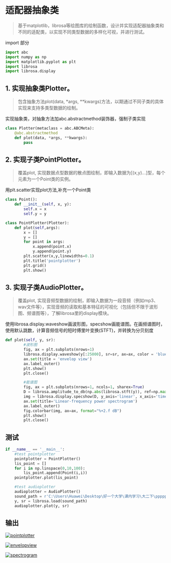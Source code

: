 # 适配器抽象类
> 基于matplotlib，librosa等绘图库的绘制函数，设计并实现适配器抽象类和不同的适配类，以实现不同类型数据的多样化可视，并进行测试。

import 部分
```python
import abc
import numpy as np
import matplotlib.pyplot as plt
import librosa
import librosa.display
```

## 1. 实现抽象类Plotter。

> 包含抽象方法plot(data, *args, **kwargs)方法，以期通过不同子类的具体实现来支持多类型数据的绘制。

实现抽象类，对抽象方法加abc.abstractmethod装饰器，强制子类实现

```python
class Plotter(metaclass = abc.ABCMeta):
    @abc.abstractmethod
    def plot(data, *args, **kwargs):
        pass
```


## 2. 实现子类PointPlotter。

> 覆盖plot, 实现数据点型数据的散点图绘制，即输入数据为[(x,y)...]型，每个元素为一个Point类的实例。

用plt.scatter实现plot方法,补充一个Point类

```python
class Point():
    def __init__(self, x, y):
        self.x = x
        self.y = y

class PointPlotter(Plotter):
    def plot(self,args):
        x = []
        y = []
        for point in args:
            x.append(point.x)
            y.append(point.y)
        plt.scatter(x,y,linewidths=0.1)
        plt.title('pointplotter')
        plt.grid()
        plt.show()
```

## 3. 实现子类AudioPlotter。

> 覆盖plot, 实现音频型数据的绘制，即输入数据为一段音频（例如mp3、wav文件等），实现音频的读取和基本特征的可视化（包括但不限于波形图、频谱图等），了解librosa里的display模块。

使用librosa.display.waveshow画波形图，specshow画能谱图。在画频谱图时，使用默认跳数，计算音频信号的短时傅里叶变换(STFT)，并转换为分贝刻度

```python
def plot(self, y, sr):
        #波形图
        fig, ax = plt.subplots(nrows=1)
        librosa.display.waveshow(y[:25000], sr=sr, ax=ax, color = 'blue')
        ax.set(title = 'envelop view')
        ax.label_outer()
        plt.show()
        plt.close()

        #能谱图
        fig, ax = plt.subplots(nrows=1, ncols=1, sharex=True)
        D = librosa.amplitude_to_db(np.abs(librosa.stft(y)), ref=np.max)
        img = librosa.display.specshow(D, y_axis='linear', x_axis='time', sr=sr, ax=ax)
        ax.set(title='Linear-frequency power spectrogram')
        ax.label_outer()
        fig.colorbar(img, ax=ax, format="%+2.f dB")
        plt.show()
        plt.close()
```

## 测试

```python
if __name__ == '__main__':
    #test pointplotter
    pointplotter = PointPlotter()
    lis_point = []
    for i in np.linspace(0,10,100):
        lis_point.append(Point(i,i))
    pointplotter.plot(lis_point)

    #test audioplotter
    audioplotter = AudioPlotter()
    sound_path = r'C:\Users\Huawei\Desktop\好一个大学\课内学习\大二下\ppppp数据分析\w10\w10-demo\test.mp3'
    y, sr = librosa.load(sound_path)
    audioplotter.plot(y, sr)

```
## 输出

<a href="https://ibb.co/RTjh8r0Q"><img src="https://i.ibb.co/zV68d9RP/pointplotter.png" alt="pointplotter" border="0"></a>

<a href="https://ibb.co/N6DnGWMV"><img src="https://i.ibb.co/jv0Zj3S6/envelopview.png" alt="envelopview" border="0"></a>

<a href="https://ibb.co/vvvnVX6Q"><img src="https://i.ibb.co/qFFQ7J3W/spectrogram.png" alt="spectrogram" border="0"></a>
